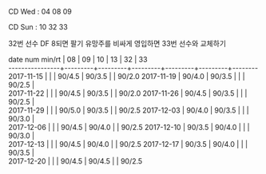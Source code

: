 CD Wed : 04 08 09

CD Sun : 10 32 33

32번 선수 DF 8되면 팔기
유망주를 비싸게 영입하면 33번 선수와 교체하기

date num min/rt |    08   |    09   |    10   |    13   |    32   |    33  
----------------+---------+---------+---------+---------+---------+--------
2017-11-15      |         |         |  90/4.5 |  90/3.5 |         |  90/2.0
2017-11-19      |  90/4.0 |  90/3.5 |         |         |  90/2.5 |        
2017-11-22      |         |         |  90/4.5 |  90/3.5 |         |  90/2.0
2017-11-26      |  90/4.5 |  90/3.5 |         |         |  90/2.5 |        
2017-11-29      |         |         |  90/5.0 |  90/3.5 |         |  90/2.5
2017-12-03      |  90/4.0 |  90/3.5 |         |         |  90/3.0 |        
2017-12-06      |         |         |  90/4.5 |  90/4.0 |         |  90/2.5
2017-12-10      |  90/3.5 |  90/4.0 |         |         |  90/3.0 |        
2017-12-13      |         |         |  90/4.5 |  90/4.0 |         |  90/2.5
2017-12-17      |  90/3.5 |  90/4.0 |         |         |  90/3.5 |        
2017-12-20      |         |         |  90/4.5 |  90/4.5 |         |  90/2.5

